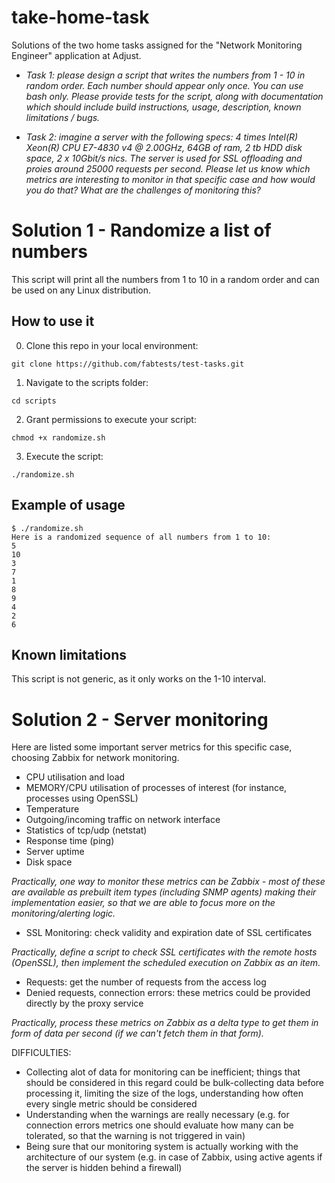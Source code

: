 # take-home-task
Solutions of the two home tasks assigned for the "Network Monitoring Engineer" application at Adjust.

* *Task 1: please design a script that writes the numbers from 1 - 10 in random order. Each number should appear only once. You can use bash only. Please provide tests for the script, along with documentation which should include build instructions, usage, description, known limitations / bugs.*

* *Task 2: imagine a server with the following specs: 4 times Intel(R) Xeon(R) CPU E7-4830 v4 @ 2.00GHz, 64GB of ram, 2 tb HDD disk space, 2 x 10Gbit/s nics.
The server is used for SSL offloading and proies around 25000 requests per second. Please let us know which metrics are interesting to monitor in that specific case and how would you do that? What are the challenges of monitoring this?*

# Solution 1 - Randomize a list of numbers

This script will print all the numbers from 1 to 10 in a random order and can be used on any Linux distribution.

## How to use it

0. Clone this repo in your local environment:
```
git clone https://github.com/fabtests/test-tasks.git
```

1. Navigate to the scripts folder:
```
cd scripts
```

2. Grant permissions to execute your script:
```
chmod +x randomize.sh
```

3. Execute the script:
```
./randomize.sh
```

## Example of usage

```
$ ./randomize.sh
Here is a randomized sequence of all numbers from 1 to 10:
5
10
3
7
1
8
9
4
2
6
```

## Known limitations

This script is not generic, as it only works on the 1-10 interval.

# Solution 2 - Server monitoring

Here are listed some important server metrics for this specific case, choosing Zabbix for network monitoring.

* CPU utilisation and load
* MEMORY/CPU utilisation of processes of interest (for instance, processes using OpenSSL)
* Temperature
* Outgoing/incoming traffic on network interface
* Statistics of tcp/udp (netstat)
* Response time (ping)
* Server uptime
* Disk space

*Practically, one way to monitor these metrics can be Zabbix - most of these are available as prebuilt item types (including SNMP agents) making their implementation easier, so that we are able to focus more on the monitoring/alerting logic.*

* SSL Monitoring: check validity and expiration date of SSL certificates

*Practically, define a script to check SSL certificates with the remote hosts (OpenSSL), then implement the scheduled execution on Zabbix as an item.*

* Requests: get the number of requests from the access log
* Denied requests, connection errors: these metrics could be provided directly by the proxy service

*Practically, process these metrics on Zabbix as a delta type to get them in form of data per second (if we can't fetch them in that form).*

DIFFICULTIES:
* Collecting alot of data for monitoring can be inefficient; things that should be considered in this regard could be bulk-collecting data before processing it, limiting the size of the logs, understanding how often every single metric should be considered
* Understanding when the warnings are really necessary (e.g. for connection errors metrics one should evaluate how many can be tolerated, so that the warning is not triggered in vain)
* Being sure that our monitoring system is actually working with the architecture of our system (e.g. in case of Zabbix, using active agents if the server is hidden behind a firewall)


